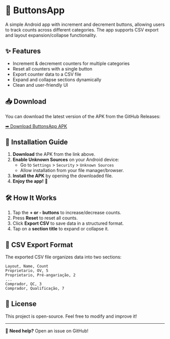 # 📱 ButtonsApp

A simple Android app with increment and decrement buttons, allowing users to track counts across different categories. The app supports CSV export and layout expansion/collapse functionality.

## ✨ Features
- Increment & decrement counters for multiple categories
- Reset all counters with a single button
- Export counter data to a CSV file
- Expand and collapse sections dynamically
- Clean and user-friendly UI

## 📥 Download
You can download the latest version of the APK from the GitHub Releases:

[➡ Download ButtonsApp APK](https://github.com/Dijei300/Button_APP/releases/tag/v1.0.0/ButtonApp.apk)

## 📖 Installation Guide
1. **Download** the APK from the link above.
2. **Enable Unknown Sources** on your Android device:
   - Go to `Settings` > `Security` > `Unknown Sources`
   - Allow installation from your file manager/browser.
3. **Install the APK** by opening the downloaded file.
4. **Enjoy the app!** 🎉

## 🛠 How It Works
1. Tap the **+ or - buttons** to increase/decrease counts.
2. Press **Reset** to reset all counts.
3. Click **Export CSV** to save data in a structured format.
4. Tap on a **section title** to expand or collapse it.

## 📝 CSV Export Format
The exported CSV file organizes data into two sections:
```
Layout, Name, Count
Proprietario, OV, 5
Proprietario, Pré-angariação, 2
...
Comprador, QC, 3
Comprador, Qualificação, 7
```

## 📌 License
This project is open-source. Feel free to modify and improve it!

---
📧 **Need help?** Open an issue on GitHub!
